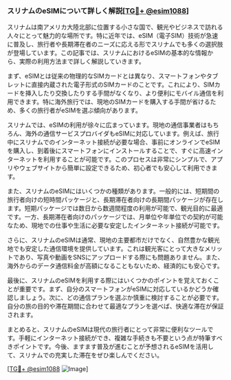 ### スリナムのeSIMについて詳しく解説[[TG💪+ @esim1088](https://t.me/s/esim1088)]

スリナムは南アメリカ大陸北部に位置する小さな国で、観光やビジネスで訪れる人々にとって魅力的な場所です。特に近年では、eSIM（電子SIM）技術が急速に普及し、旅行者や長期滞在者のニーズに応える形でスリナムでも多くの選択肢が登場しています。この記事では、スリナムにおけるeSIMの基本的な情報から、実際の利用方法まで詳しく解説していきます。

まず、eSIMとは従来の物理的なSIMカードとは異なり、スマートフォンやタブレットに直接内蔵された電子形式のSIMカードのことです。これにより、SIMカードを挿入したり交換したりする手間がなくなり、より便利にモバイル通信を利用できます。特に海外旅行では、現地のSIMカードを購入する手間が省けるため、多くの旅行者がeSIMを選ぶ傾向があります。

スリナムでは、eSIMの利用が徐々に広まっています。現地の通信事業者はもちろん、海外の通信サービスプロバイダもeSIMに対応しています。例えば、旅行中にスリナムでのインターネット接続が必要な場合、事前にオンラインでeSIMを購入し、到着後にスマートフォンにインストールすることで、すぐに高速インターネットを利用することが可能です。このプロセスは非常にシンプルで、アプリやウェブサイトから簡単に設定できるため、初心者でも安心して利用できます。

また、スリナムのeSIMにはいくつかの種類があります。一般的には、短期間の旅行者向けの短時間パッケージと、長期滞在者向けの長期間パッケージが存在します。短期パッケージでは数日から数週間程度の利用が可能で、観光目的に最適です。一方、長期滞在者向けのパッケージでは、月単位や年単位での契約が可能なため、現地での仕事や生活に必要な安定したインターネット接続が可能です。

さらに、スリナムのeSIMは通常、現地の主要都市だけでなく、自然豊かな観光地でも安定した通信環境を提供しています。これは観光客にとって大きなメリットであり、写真や動画をSNSにアップロードする際にも問題ありません。また、海外からのデータ通信料金が高額になることもないため、経済的にも安心です。

最後に、スリナムのeSIMを利用する際にはいくつかのポイントを覚えておくことが重要です。まず、自分のスマートフォンがeSIMに対応しているかどうか確認しましょう。次に、どの通信プランを選ぶか慎重に検討することが必要です。自分の旅の目的や滞在期間に合わせて最適なプランを選べば、快適な滞在が保証されます。

まとめると、スリナムのeSIMは現代の旅行者にとって非常に便利なツールです。手軽にインターネット接続ができ、複雑な手続きも不要という点が特筆すべきポイントです。今後、ますます普及が進むことが予想されるeSIMを活用して、スリナムでの充実した滞在をぜひ楽しんでください。

[[TG💪+ @esim1088](https://t.me/s/esim1088) ![Image](https://i.postimg.cc/Y0z9fWf4/image.png)]